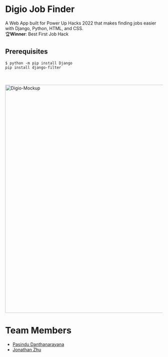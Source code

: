 # Digio Job Finder
A Web App built for Power Up Hacks 2022 that makes finding jobs easier with Django, Python, HTML, and CSS.
<br>
🏆**Winner**: Best First Job Hack

## Prerequisites 
```$ python -m pip install Django```
<br>
```pip install django-filter```

<br>
<br>
<img alt="Digio-Mockup" width="730" src="https://i.ibb.co/cY521V9/digio-mockup.jpg">


# Team Members
* [Pasindu Danthanarayana](https://github.com/pasindu651)
* [Jonathan Zhu](https://github.com/jiasunzhu613)
